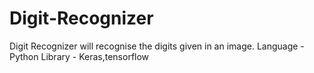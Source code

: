 # Digit-Recognizer
Digit Recognizer will recognise the digits given in an image. Language - Python Library - Keras,tensorflow
